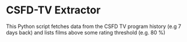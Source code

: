 # CSFD-TV Extractor

This Python script fetches data from the CSFD TV program history (e.g 7 days back)
 and lists films above some rating threshold (e.g. 80 %)